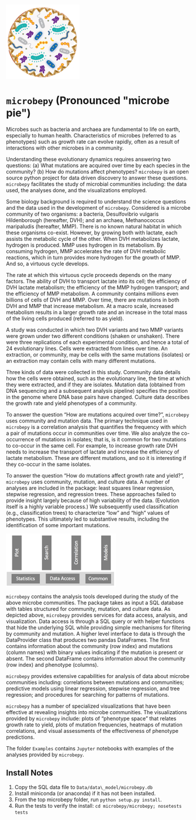 <img src="microbepy_logo.png" alt="drawing" width="200"/>

# ``microbepy`` (Pronounced "microbe pie")

Microbes such as bacteria and archaea are fundamental to life on earth, especially to human health. Characteristics of microbes (referred to as phenotypes) such as growth rate can evolve rapidly, often as a result of interactions with other microbes in a community. 

Understanding these evolutionary dynamics requires answering two questions: (a) What mutations are acquired over time by each species in the community? (b) How do mutations affect phenotypes? 
``microbepy`` is an open source python project for data driven discovery to answer these questions.
``microbepy`` facilitates the study of microbial communities including: the data used, the analyses done, and the visualizations employed.

Some biology background is required to understand the science questions and the data used in the development of ``microbepy``.
Considered is a microbe community of two organisms: a bacteria, Desulfovibrio vulgaris Hildenborough (hereafter, DVH); 
and an archaea, Methanococcus maripaludis (hereafter, MMP). 
There is no known natural habitat in which these organisms co-exist. 
However, by growing both with lactate, each assists the metabolic cycle of the other. When DVH metabolizes lactate, hydrogen is produced. MMP uses hydrogen in its metabolism. 
By consuming hydrogen, MMP accelerates the rate of DVH metabolic reactions, which in turn provides more hydrogen for the growth of MMP. And so, a virtuous cycle develops.

The rate at which this virtuous cycle proceeds depends on the many factors.
The ability of DVH to transport lactate into its cell; the efficiency of DVH lactate metabolism; the efficiency of the MMP hydrogen transport; and the efficiency of MMP metabolism.
A community contains millions even billions of cells of DVH and MMP. Over time, there are mutations in both DVH and MMP that increase metabolism.
At a macro scale, increased metabolism results in a larger growth rate and an increase in the total mass of the living cells produced (referred to as yield).

A study was conducted in which two DVH variants and two MMP variants were grown under two different conditions (shaken or unshaken).
There were three replications of each experimental condition, and hence a total of 24 evolutionary lines.
Cells were extracted from lines over time.
An extraction, or community, may be cells with the same mutations (isolates) or an extraction may contain cells with many different mutations.

Three kinds of data were collected in this study.
Community data details how the cells were obtained, such as the evolutionary line, the time at which they were extracted, and if they are isolates. 
Mutation data (obtained from DNA sequencing and a subsequent analysis pipeline) specifies the position in the genome where DNA base pairs have changed.
Culture data describes the growth rate and yield phenotypes of a community.

To answer the question “How are mutations acquired over time?”, ``microbepy`` uses community and mutation data.
The primary technique used in ``microbepy`` is a correlation analysis that quantifies 
the frequency with which a pair of mutations occur in communities over time.
We also analyze the co-occurrence of mutations in isolates; that is, is it common for two mutations to co-occur in the same cell.
For example, to increase growth rate DVH needs to increase the transport of lactate and increase the efficiency of lactate metabolism.
These are different mutations, and so it is interesting if they co-occur in the same isolates.

To answer the question “How do mutations affect growth rate and yield?”, ``microbepy`` uses community, mutation, and culture data.
A number of analyses are included in the package: least squares linear regression, stepwise regression, and regression trees.
These approaches failed to provide insight largely because of high variability of the data.
(Evolution itself is a highly variable process.)
We subsequently used classification (e.g., classification trees) to characterize “low” and “high” values of phenotypes.
This ultimately led to substantive results, including the identification of some important mutations.

<img src="microbepy_architecture.png" alt="drawing" width="300"/>

``microbepy`` contains the analysis tools developed during the study of the above microbe communities.
The package takes as input a SQL database with tables structured for community, mutation, and culture data. 
As depicted above,
``microbepy`` provides services for data access, analysis, and visualization.
Data access is through a SQL query or with helper functions that hide the underlying SQL while providing simple mechanisms for filtering by community and mutation.
A higher level interface to data is through the DataProvider class that produces two pandas DataFrames.
The first contains information about the community (row index) and mutations (column names) with binary values indicating if the mutation is present or absent.
The second DataFrame contains information about the community (row index) and phenotype (columns).

``microbepy`` provides extensive capabilities for analysis of data about microbe communities including: correlations between mutations and communities; predictive models using linear regression, stepwise regression, and tree regression; and procedures for searching for patterns of mutations.

``microbepy`` has a number of specialized visualizations that have been effective at revealing insights into microbe communities.
The visualizations provided by ``microbepy`` include: plots of  “phenotype space” that relates growth rate to yield, plots of mutation frequencies, heatmaps of mutation correlations, and visual assessments of the effectiveness of phenotype predictions.

The folder ``Examples`` contains ``Jupyter`` notebooks with examples of the analyses provided by ``microbepy``.


## Install Notes
1. Copy the SQL data file to ``Data/data\_model/microbepy.db``
1. Install miniconda (or anaconda) if it has not been installed.
1. From the top microbepy folder, run ``python setup.py install``.
1. Run the tests to verify the install: ``cd microbepy/microbepy; nosetests tests``
